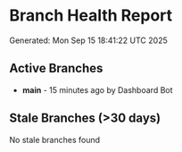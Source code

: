 # Branch Health Report
Generated: Mon Sep 15 18:41:22 UTC 2025

## Active Branches
- **main** - 15 minutes ago by Dashboard Bot

## Stale Branches (>30 days)
No stale branches found
